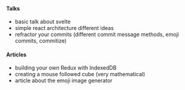 #### Talks
+ basic talk about svelte
+ simple react architecture different ideas
+ refractor your commits (different commit message methods, emoji commits, commitize)

#### Articles
+ building your own Redux with IndexedDB
+ creating a mouse followed cube (very mathematical)
+ article about the emoji image generator

